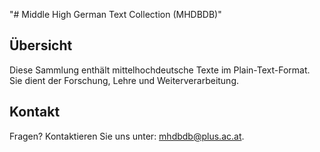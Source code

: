 "# Middle High German Text Collection (MHDBDB)"

## Übersicht

Diese Sammlung enthält mittelhochdeutsche Texte im Plain-Text-Format. Sie dient der Forschung, Lehre und Weiterverarbeitung.

## Kontakt

Fragen? Kontaktieren Sie uns unter: mhdbdb@plus.ac.at.
